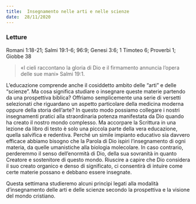 ```yaml
---
title:  Insegnamento nelle arti e nelle scienze
date:  28/11/2020
---
```


### Letture
Romani 1:18-21; Salmi 19:1-6; 96:9; Genesi 3:6; 1 Timoteo 6; Proverbi 1; Giobbe 38

> <p></p>
> «I cieli raccontano la gloria di Dio e il firmamento annuncia l’opera delle sue mani» Salmi 19:1.

L’educazione comprende anche il cosiddetto ambito delle “arti” e delle “scienze”. Ma cosa significa studiare o insegnare queste materie partendo da una prospettiva biblica? Offriamo semplicemente una serie di versetti selezionati che riguardano un aspetto particolare della medicina moderna oppure della storia dell’arte? In questo modo possiamo collegare i nostri insegnamenti pratici alla straordinaria potenza manifestata da Dio quando ha creato il nostro mondo complesso. Ma accorpare la Scrittura in una lezione da libro di testo è solo una piccola parte della vera educazione, quella salvifica e redentiva. Perché un simile impianto educativo sia davvero efficace abbiamo bisogno che la Parola di Dio ispiri l’insegnamento di ogni materia, da quelle umanistiche alla biologia molecolare. In caso contrario, perderemmo il senso dell’enormità di Dio, della sua sovranità in quanto Creatore e sostenitore di questo mondo. Riuscire a capire che Dio considera il suo creato organico e denso di significato, ci consentirà di intuire come certe materie possano e debbano essere insegnate.

Questa settimana studieremo alcuni princìpi legati alla modalità d’insegnamento delle arti e delle scienze secondo la prospettiva e la visione del mondo cristiano.